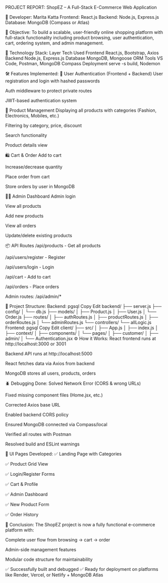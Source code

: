 PROJECT REPORT:
ShopEZ – A Full-Stack E-Commerce Web Application

👤 Developer:
Marita Katta
Frontend: React.js
Backend: Node.js, Express.js
Database: MongoDB (Compass or Atlas)

🎯 Objective:
To build a scalable, user-friendly online shopping platform with full-stack functionality including product browsing, user authentication, cart, ordering system, and admin management.

🧱 Technology Stack:
Layer	Tech Used
Frontend	React.js, Bootstrap, Axios
Backend	Node.js, Express.js
Database	MongoDB, Mongoose ORM
Tools	VS Code, Postman, MongoDB Compass
Deployment	serve -s build, Nodemon

🛠️ Features Implemented:
🔐 User Authentication (Frontend + Backend)
User registration and login with hashed passwords

Auth middleware to protect private routes

JWT-based authentication system

🛒 Product Management
Displaying all products with categories (Fashion, Electronics, Mobiles, etc.)

Filtering by category, price, discount

Search functionality

Product details view

🛍️ Cart & Order
Add to cart

Increase/decrease quantity

Place order from cart

Store orders by user in MongoDB

👩‍💼 Admin Dashboard
Admin login

View all products

Add new products

View all orders

Update/delete existing products

📦 API Routes
/api/products - Get all products

/api/users/register - Register

/api/users/login - Login

/api/cart - Add to cart

/api/orders - Place orders

Admin routes: /api/admin/*

📁 Project Structure:
Backend:
pgsql
Copy
Edit
backend/
├── server.js
├── config/
│   └── db.js
├── models/
│   ├── Product.js
│   ├── User.js
│   └── Order.js
├── routes/
│   ├── authRoutes.js
│   ├── productRoutes.js
│   ├── orderRoutes.js
│   └── adminRoutes.js
└── controllers/
    └── allLogic.js
Frontend:
pgsql
Copy
Edit
client/
├── src/
│   ├── App.js
│   ├── index.js
│   ├── context/
│   ├── components/
│   └── pages/
│       ├── customer/
│       ├── admin/
│       └── Authentication.jsx
⚙️ How it Works:
React frontend runs at http://localhost:3000 or 3001

Backend API runs at http://localhost:5000

React fetches data via Axios from backend

MongoDB stores all users, products, orders

🪲 Debugging Done:
Solved Network Error (CORS & wrong URLs)

Fixed missing component files (Home.jsx, etc.)

Corrected Axios base URL

Enabled backend CORS policy

Ensured MongoDB connected via Compass/local

Verified all routes with Postman

Resolved build and ESLint warnings

📸 UI Pages Developed:
✅ Landing Page with Categories

✅ Product Grid View

✅ Login/Register Forms

✅ Cart & Profile

✅ Admin Dashboard

✅ New Product Form

✅ Order History

📝 Conclusion:
The ShopEZ project is now a fully functional e-commerce platform with:

Complete user flow from browsing → cart → order

Admin-side management features

Modular code structure for maintainability

✅ Successfully built and debugged
✅ Ready for deployment on platforms like Render, Vercel, or Netlify + MongoDB Atlas
